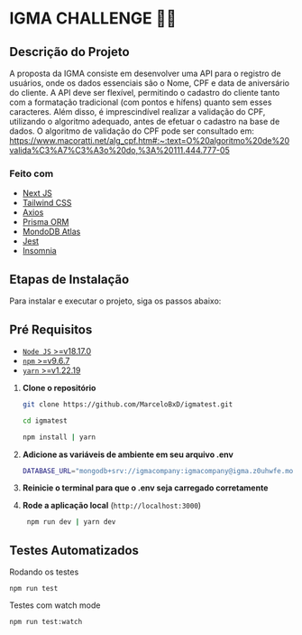 # IGMA CHALLENGE 🧑‍💻

## Descrição do Projeto

A proposta da IGMA consiste em desenvolver uma API para o registro de usuários, onde os dados essenciais são o Nome, CPF e data de aniversário do cliente. A API deve ser flexível, permitindo o cadastro do cliente tanto com a formatação tradicional (com pontos e hífens) quanto sem esses caracteres. Além disso, é imprescindível realizar a validação do CPF, utilizando o algoritmo adequado, antes de efetuar o cadastro na base de dados. O algoritmo de validação do CPF pode ser consultado em: https://www.macoratti.net/alg_cpf.htm#:~:text=O%20algoritmo%20de%20valida%C3%A7%C3%A3o%20do,%3A%20111.444.777-05

### Feito com

- [Next JS](https://nextjs.org/)
- [Tailwind CSS](https://tailwindcss.com/)
- [Axios](https://github.com/axios/axios)
- [Prisma ORM](https://www.prisma.io/)
- [MondoDB Atlas](https://www.mongodb.com/cloud/atlas/register)
- [Jest](https://jestjs.io/pt-BR/docs/getting-started)
- [Insomnia](https://insomnia.rest/)

## Etapas de Instalação

Para instalar e executar o projeto, siga os passos abaixo:

## Pré Requisitos

- [`Node JS` &gt;=v18.17.0](https://nodejs.org/)
- [`npm` &gt;=v9.6.7](https://nodejs.org/)
- [`yarn` &gt;=v1.22.19](https://nodejs.org/)

1. **Clone o repositório**

   ```bash
   git clone https://github.com/MarceloBxD/igmatest.git

   cd igmatest

   npm install | yarn

   ```

2. **Adicione as variáveis de ambiente em seu arquivo .env**

   ```bash
   DATABASE_URL="mongodb+srv://igmacompany:igmacompany@igma.z0uhwfe.mongodb.net/test"
   ```

3. **Reinicie o terminal para que o .env seja carregado corretamente**


4. **Rode a aplicação local** (`http://localhost:3000`)

   ```bash
    npm run dev | yarn dev
   ```

## Testes Automatizados

Rodando os testes

```
npm run test
```

Testes com watch mode

```
npm run test:watch
```
